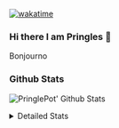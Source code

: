 [![wakatime](https://wakatime.com/badge/user/abd317df-612e-44b4-8787-15db7b574b2f.svg)](https://wakatime.com/@abd317df-612e-44b4-8787-15db7b574b2f)
### Hi there I am Pringles 👋

Bonjourno

### Github Stats
![PringlePot' Github Stats](https://github-readme-stats.vercel.app/api?username=PringlePot&show_icons=true&theme=dark&count_private=true)

<details>
  <summary>Detailed Stats</summary>
    
<!--START_SECTION:waka-->
![Code Time](http://img.shields.io/badge/Code%20Time-447%20hrs%2041%20mins-blue)

![Profile Views](http://img.shields.io/badge/Profile%20Views-0-blue)

![Lines of code](https://img.shields.io/badge/From%20Hello%20World%20I%27ve%20Written-110%20Thousand%20lines%20of%20code-blue)

**🐱 My GitHub Data** 

> 🏆 230 Contributions in the Year 2022
 > 
> 📦 90.7 kB Used in GitHub's Storage 
 > 
> 🚫 Not Opted to Hire
 > 
> 📜 10 Public Repositories 
 > 
> 🔑 11 Private Repositories  
 > 
**I'm an Early 🐤** 

```text
🌞 Morning    153 commits    ████░░░░░░░░░░░░░░░░░░░░░   17.81% 
🌆 Daytime    342 commits    ██████████░░░░░░░░░░░░░░░   39.81% 
🌃 Evening    364 commits    ██████████░░░░░░░░░░░░░░░   42.37% 
🌙 Night      0 commits      ░░░░░░░░░░░░░░░░░░░░░░░░░   0.0%

```
📅 **I'm Most Productive on Sunday** 

```text
Monday       167 commits    ████░░░░░░░░░░░░░░░░░░░░░   19.44% 
Tuesday      83 commits     ██░░░░░░░░░░░░░░░░░░░░░░░   9.66% 
Wednesday    99 commits     ███░░░░░░░░░░░░░░░░░░░░░░   11.53% 
Thursday     112 commits    ███░░░░░░░░░░░░░░░░░░░░░░   13.04% 
Friday       81 commits     ██░░░░░░░░░░░░░░░░░░░░░░░   9.43% 
Saturday     141 commits    ████░░░░░░░░░░░░░░░░░░░░░   16.41% 
Sunday       176 commits    █████░░░░░░░░░░░░░░░░░░░░   20.49%

```


📊 **This Week I Spent My Time On** 

```text
⌚︎ Time Zone: Europe/Amsterdam

💬 Programming Languages: 
Go                       3 hrs 21 mins       ██████████████░░░░░░░░░░░   59.02% 
TypeScript               2 hrs 18 mins       ██████████░░░░░░░░░░░░░░░   40.56% 
Text                     0 secs              ░░░░░░░░░░░░░░░░░░░░░░░░░   0.14% 
Bash                     0 secs              ░░░░░░░░░░░░░░░░░░░░░░░░░   0.09% 
go.mod                   0 secs              ░░░░░░░░░░░░░░░░░░░░░░░░░   0.07%

🔥 Editors: 
GoLand                   3 hrs 22 mins       ██████████████░░░░░░░░░░░   59.33% 
WebStorm                 2 hrs 18 mins       ██████████░░░░░░░░░░░░░░░   40.67%

🐱‍💻 Projects: 
Backend                  3 hrs 22 mins       ██████████████░░░░░░░░░░░   59.33% 
Frontend                 2 hrs 18 mins       ██████████░░░░░░░░░░░░░░░   40.67%

💻 Operating System: 
Windows                  5 hrs 41 mins       █████████████████████████   100.0%

```

**I Mostly Code in Java** 

```text
Java                     7 repos             ███████████░░░░░░░░░░░░░░   43.75% 
JavaScript               2 repos             ███░░░░░░░░░░░░░░░░░░░░░░   12.5% 
TypeScript               2 repos             ███░░░░░░░░░░░░░░░░░░░░░░   12.5% 
Python                   1 repo              █░░░░░░░░░░░░░░░░░░░░░░░░   6.25% 
Kotlin                   1 repo              █░░░░░░░░░░░░░░░░░░░░░░░░   6.25%

```


**Timeline**

![Chart not found](https://raw.githubusercontent.com/PringlePot/PringlePot/main/charts/bar_graph.png) 


 Last Updated on 09/03/2022 00:52:48 UTC
<!--END_SECTION:waka-->

</details>
